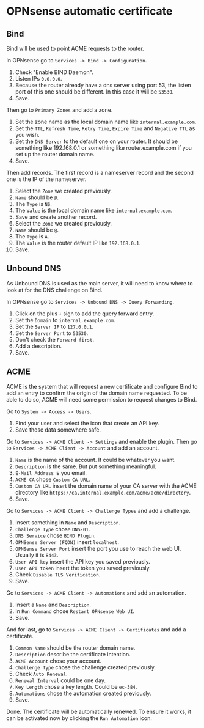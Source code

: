 
# OPNsense automatic certificate

## Bind

Bind will be used to point ACME requests to the router.

In OPNsense go to `Services -> Bind -> Configuration`.

1. Check "Enable BIND Daemon".
2. Listen IPs `0.0.0.0`.
3. Because the router already have a dns server using port 53, the listen port
of this one should be different. In this case it will be `53530`.
4. Save.

Then go to `Primary Zones` and add a zone.

1. Set the zone name as the local domain name like `internal.example.com`.
2. Set the `TTL`, `Refresh Time`, `Retry Time`, `Expire Time` and `Negative TTL`
as you wish.
3. Set the `DNS Server` to the default one on your router. It should be
something like 192.168.0.1 or something like router.example.com if you set up
the router domain name.
4. Save.

Then add records. The first record is a nameserver record and the second one is
the IP of the nameserver.

1. Select the `Zone` we created previously.
2. `Name` should be `@`.
3. The `Type` is `NS`.
4. The `Value` is the local domain name like `internal.example.com`.
5. Save and create another record.
6. Select the `Zone` we created previously.
7. `Name` should be `@`.
8. The `Type` is `A`.
9. The `Value` is the router default IP like `192.168.0.1`.
10. Save.

## Unbound DNS

As Unbound DNS is used as the main server, it will need to know where to look at
for the DNS challenge on Bind.

In OPNsense go to `Services -> Unbound DNS -> Query Forwarding`.

1. Click on the plus `+` sign to add the query forward entry.
2. Set the `Domain` to `internal.example.com`.
3. Set the `Server IP` to `127.0.0.1`.
4. Set the `Server Port` to `53530`.
5. Don't check the `Forward first`.
6. Add a description.
7. Save.

## ACME

ACME is the system that will request a new certificate and configure Bind to
add an entry to confirm the origin of the domain name requested. To be able to
do so, ACME will need some permission to request changes to Bind.

Go to `System -> Access -> Users`.

1. Find your user and select the icon that create an API key.
2. Save those data somewhere safe.

Go to `Services -> ACME Client -> Settings` and enable the plugin. Then go to
`Services -> ACME Client -> Account` and add an account.

1. `Name` is the name of the account. It could be whatever you want.
2. `Description` is the same. But put something meaningful.
3. `E-Mail Address` is you email.
4. `ACME CA` chose `Custom CA URL`.
5. `Custom CA URL` insert the domain name of your CA server with the ACME
directory like `https://ca.internal.example.com/acme/acme/directory`.
6. Save.

Go to `Services -> ACME Client -> Challenge Types` and add a challenge.

1. Insert something in `Name` and `Description`.
2. `Challenge Type` chose `DNS-01`.
3. `DNS Service` chose `BIND Plugin`.
4. `OPNSense Server (FQDN)` insert `localhost`.
5. `OPNSense Server Port` insert the port you use to reach the web UI. Usually
it is `8443`.
6. `User API key` insert the API key you saved previously.
7. `User API token` insert the token you saved previously.
8. Check `Disable TLS Verification`.
9. Save.

Go to `Services -> ACME Client -> Automations` and add an automation.

1. Insert a `Name` and `Description`.
2. In `Run Command` chose `Restart OPNsense Web UI`.
3. Save.

And for last, go to `Services -> ACME Client -> Certificates` and add a
certificate.

1. `Common Name` should be the router domain name.
2. `Description` describe the certificate intention.
3. `ACME Account` chose your account.
4. `Challenge Type` chose the challenge created previously.
5. Check `Auto Renewal`.
6. `Renewal Interval` could be one day.
7. `Key Length` chose a key length. Could be `ec-384`.
8. `Automations` chose the automation created previously.
9. Save.

Done. The certificate will be automatically renewed. To ensure it works, it can
be activated now by clicking the `Run Automation` icon.
